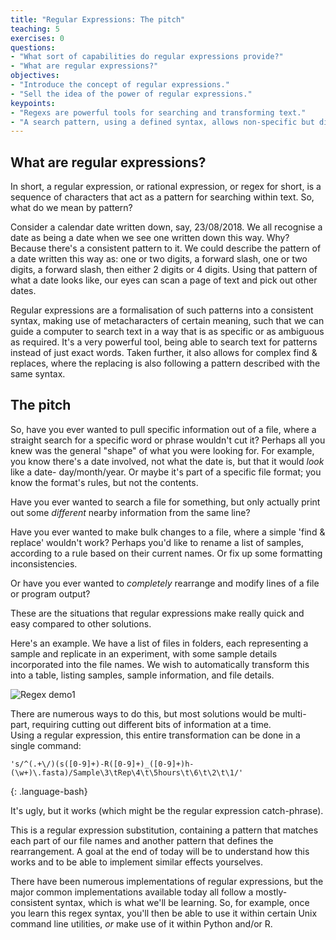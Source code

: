 ```yaml
---
title: "Regular Expressions: The pitch"
teaching: 5
exercises: 0
questions:
- "What sort of capabilities do regular expressions provide?"
- "What are regular expressions?"
objectives:
- "Introduce the concept of regular expressions."
- "Sell the idea of the power of regular expressions."
keypoints:
- "Regexs are powerful tools for searching and transforming text."
- "A search pattern, using a defined syntax, allows non-specific but directed matching."
---
```



## What are regular expressions?

In short, a regular expression, or rational expression, or regex for short, is a sequence of 
characters that act as a pattern for searching within text. So, what do we mean by pattern?  

Consider a calendar date written down, say, 23/08/2018. We all recognise a date as being a 
date when we see one written down this way. Why? Because there's a consistent pattern to it.
We could describe the pattern of a date written this way as: one or two digits, a forward slash, 
one or two digits, a forward slash, then either 2 digits or 4 digits. Using that pattern of
what a date looks like, our eyes can scan a page of text and pick out other dates. 

Regular expressions are a formalisation of such patterns into a consistent syntax, making use
of metacharacters of certain meaning, such that we can guide a computer to search text in
a way that is as specific or as ambiguous as required. It's a very powerful tool, being able
to search text for patterns instead of just exact words. Taken further, it also allows for
complex find & replaces, where the replacing is also following a pattern described with the
same syntax.  



## The pitch

So, have you ever wanted to pull specific information out of a file, where a straight search for
a specific word or phrase wouldn't cut it? Perhaps all you knew was the general "shape" of
what you were looking for.  For example, you know there's a date involved, not what the date is,
but that it would *look* like a date- day/month/year. Or maybe it's part of a specific 
file format; you know the format's rules, but not the contents.

Have you ever wanted to search a file for something, but only actually print out some *different*
nearby information from the same line?

Have you ever wanted to make bulk changes to a file, where a simple 'find & replace' wouldn't work?
Perhaps you'd like to rename a list of samples, according to a rule based on their current names.
Or fix up some formatting inconsistencies.  

Or have you ever wanted to *completely* rearrange and modify lines of a file or program output?

These are the situations that regular expressions make really quick and easy compared to other 
solutions.



Here's an example.  We have a list of files in folders, each representing a sample and replicate 
in an experiment, with some sample details incorporated into the file names.
We wish to automatically transform this into a table, listing samples, sample information, 
and file details.

<img src="{{ page.root }}/fig/regexDemo1.png" alt="Regex demo1" />

There are numerous ways to do this, but most solutions would be multi-part, requiring cutting
out different bits of information at a time.  
Using a regular expression, this entire transformation can be done in a single command:

~~~
's/^(.+\/)(s([0-9]+)-R([0-9]+)_([0-9]+)h-(\w+)\.fasta)/Sample\3\tRep\4\t\5hours\t\6\t\2\t\1/'
~~~
{: .language-bash}

It's ugly, but it works (which might be the regular expression catch-phrase).  

This is a regular expression substitution, containing a pattern that matches each part of our 
file names and another pattern that defines the rearrangement. A goal at the end of today will 
be to understand how this works and to be able to implement similar effects yourselves.



There have been numerous implementations of regular expressions, but the major common
implementations available today all follow a mostly-consistent syntax, which is what we'll be 
learning. So, for example, once you learn this regex syntax, you'll then be able to use it 
within certain Unix command line utilities, *or* make use of it within Python and/or R.



